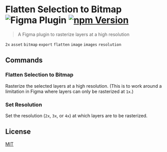 # Flatten Selection to Bitmap ![Figma Plugin](https://img.shields.io/badge/figma-Flatten%20Selection%20to%20Bitmap-yellow?cacheSeconds=1800) [![npm Version](https://img.shields.io/npm/v/figma-flatten-selection-to-bitmap?cacheSeconds=1800)](https://www.npmjs.com/package/figma-flatten-selection-to-bitmap)

> A Figma plugin to rasterize layers at a high resolution

`2x` `asset` `bitmap` `export` `flatten` `image` `images` `resolution`

## Commands

### Flatten Selection to Bitmap

Rasterize the selected layers at a high resolution. (This is to work around a limitation in Figma where layers can only be rasterized at `1x`.)

### Set Resolution

Set the resolution (`2x`, `3x`, or `4x`) at which layers are to be rasterized.

## License

[MIT](/LICENSE.md)
